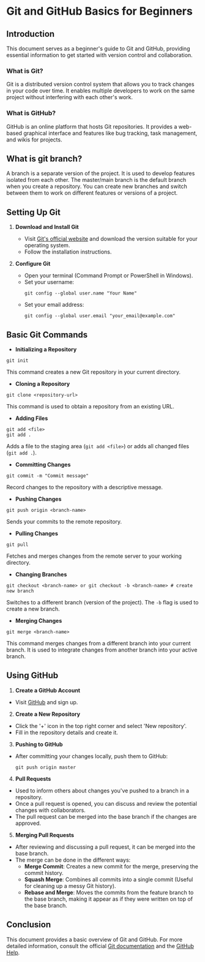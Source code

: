 # Git and GitHub Basics for Beginners

## Introduction
This document serves as a beginner's guide to Git and GitHub, providing essential information to get started with version control and collaboration.

### What is Git?
Git is a distributed version control system that allows you to track changes in your code over time. It enables multiple developers to work on the same project without interfering with each other's work.

### What is GitHub?
GitHub is an online platform that hosts Git repositories. It provides a web-based graphical interface and features like bug tracking, task management, and wikis for projects.

## What is git branch?
A branch is a separate version of the project. It is used to develop features isolated from each other. The master/main branch is the default branch when you create a repository. You can create new branches and switch between them to work on different features or versions of a project.

## Setting Up Git

1. **Download and Install Git**
   - Visit [Git's official website](https://git-scm.com/) and download the version suitable for your operating system.
   - Follow the installation instructions.

2. **Configure Git**
   - Open your terminal (Command Prompt or PowerShell in Windows).
   - Set your username: 
     ```
     git config --global user.name "Your Name"
     ```
   - Set your email address:
     ```
     git config --global user.email "your_email@example.com"
     ```

## Basic Git Commands

- **Initializing a Repository**

```
git init
```

This command creates a new Git repository in your current directory.

- **Cloning a Repository**

```
git clone <repository-url>
```

This command is used to obtain a repository from an existing URL.

- **Adding Files**

```
git add <file>
git add .
```

Adds a file to the staging area (`git add <file>`) or adds all changed files (`git add .`).

- **Committing Changes**

```
git commit -m "Commit message"
```

Record changes to the repository with a descriptive message.

- **Pushing Changes**

```
git push origin <branch-name>
```

Sends your commits to the remote repository.

- **Pulling Changes**

```
git pull 
```
Fetches and merges changes from the remote server to your working directory.

- **Changing Branches**

```
git checkout <branch-name> or git checkout -b <branch-name> # create new branch
```

Switches to a different branch (version of the project). The `-b` flag is used to create a new branch.

- **Merging Changes**

```
git merge <branch-name>
```

This command merges changes from a different branch into your current branch. It is used to integrate changes from another branch into your active branch. 



## Using GitHub

1. **Create a GitHub Account**
 - Visit [GitHub](https://github.com/) and sign up.

2. **Create a New Repository**
 - Click the '+' icon in the top right corner and select 'New repository'.
 - Fill in the repository details and create it.

3. **Pushing to GitHub**
 - After committing your changes locally, push them to GitHub:
   ```
   git push origin master
   ```

4. **Pull Requests**
 - Used to inform others about changes you've pushed to a branch in a repository.
 - Once a pull request is opened, you can discuss and review the potential changes with collaborators.
 - The pull request can be merged into the base branch if the changes are approved.

5. **Merging Pull Requests**
 - After reviewing and discussing a pull request, it can be merged into the base branch.
 - The merge can be done in the different ways:
   - **Merge Commit**: Creates a new commit for the merge, preserving the commit history.
   - **Squash Merge**: Combines all commits into a single commit (Useful for cleaning up a messy Git history).
   - **Rebase and Merge**: Moves the commits from the feature branch to the base branch, making it appear as if they were written on top of the base branch.

## Conclusion
This document provides a basic overview of Git and GitHub. For more detailed information, consult the official [Git documentation](https://git-scm.com/doc) and the [GitHub Help](https://help.github.com/).

